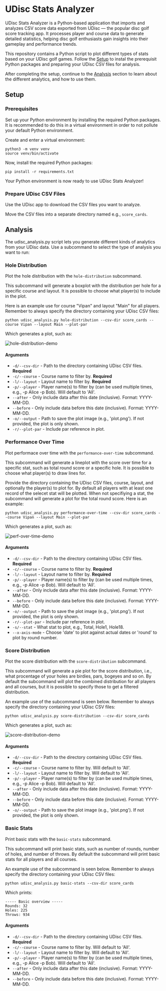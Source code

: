 # UDisc Stats Analyzer

UDisc Stats Analyzer is a Python-based application that imports and analyzes CSV
score data exported from UDisc — the popular disc golf score tracking app. It
processes player and course data to generate detailed statistics, helping disc
golf enthusiasts gain insights into their gameplay and performance trends.

This repository contains a Python script to plot different types of stats based
on your UDisc golf games. Follow the [Setup](#setup) to instal the prerequisit
Python packages and preparing your UDisc CSV files for analysis.

After completing the setup, continue to the [Analysis](#analysis) section to
learn about the different analytics, and how to use them.

## Setup

### Prerequisites

Set up your Python environment by installing the required Python packages. It is
recommended to do this in a virtual environment in order to not pollute your
default Python environment.

Create and enter a virtual environment:

```
python3 -m venv venv
source venv/bin/activate
```

Now, install the required Python packages:

```
pip install -r requirements.txt
```

Your Python environment is now ready to use UDisc Stats Analyzer!

### Prepare UDisc CSV Files

Use the UDisc app to download the CSV files you want to analyze.

Move the CSV files into a separate directory named e.g., `score_cards`.

## Analysis

The udisc_analysis.py script lets you generate different kinds of analytics from
your UDisc data. Use a subcommand to select the type of analysis you want to
run:

### Hole Distribution

Plot the hole distribution with the `hole-distribution` subcommand.

This subcommand will generate a boxplot with the distribution per hole for a
specific course and layout. It is possible to choose what player(s) to include
in the plot.

Here is an example use for course "Vipan" and layout "Main" for all players.
Remember to always specify the directory containing your UDisc CSV files:

```
python udisc_analysis.py hole-distribution --csv-dir score_cards --course Vipan --layout Main --plot-par
```

Which generates a plot, such as:

![hole-distribution-demo](docs/hole-distribution-demo.png)

#### Arguments

- `-d/--csv-dir` - Path to the directory containing UDisc CSV files.
  **Required**
- `-c/--course` - Course name to filter by. **Required**
- `-l/--layout` - Layout name to filter by. **Required**
- `-p/--player` - Player name(s) to filter by (can be used multiple times,
  e.g., -p Alice -p Bob). Will default to 'All'.
- `--after` - Only include data after this date (inclusive). Format: YYYY-MM-DD.
- `--before` - Only include data before this date (inclusive). Format:
  YYYY-MM-DD.
- `-o/--output` - Path to save the plot image (e.g., 'plot.png'). If not
  provided, the plot is only shown.
- `-r/--plot-par` - Include par reference in plot.

### Performance Over Time

Plot performace over time with the `performance-over-time` subcommand.

This subcommand will generate a lineplot with the score over time for a specific
stat, such as total round score or a specific hole. It is possible to choose
what player(s) to draw lines for.

Provide the directory containing the UDisc CSV files, course, layout, and
optionally the player(s) to plot for. By default all players with at least one
record of the selecet stat will be plotted. When not specifiying a stat, the
subcommand will generate a plot for the total round score. Here is an example:

```
python udisc_analysis.py performance-over-time --csv-dir score_cards --course Vipan --layout Main --plot-par
```

Which generates a plot, such as:

![perf-over-time-demo](docs/perf-over-time-demo.png)

#### Arguments

- `-d/--csv-dir` - Path to the directory containing UDisc CSV files.
  **Required**
- `-c/--course` - Course name to filter by. **Required**
- `-l/--layout` - Layout name to filter by. **Required**
- `-p/--player` - Player name(s) to filter by (can be used multiple times,
  e.g., -p Alice -p Bob). Will default to 'All'.
- `--after` - Only include data after this date (inclusive). Format: YYYY-MM-DD.
- `--before` - Only include data before this date (inclusive). Format:
  YYYY-MM-DD.
- `-o/--output` - Path to save the plot image (e.g., 'plot.png'). If not
  provided, the plot is only shown.
- `-r/--plot-par` - Include par reference in plot.
- `-s/--stat` - What stat to plot, e.g., Total, Hole1, Hole18.
- `--x-axis-mode` - Choose 'date' to plot against actual dates or 'round' to
  plot by round number.

### Score Distribution

Plot the score distribution with the `score-distribution` subcommand.

This subcommand will generate a pie plot for the score distribution, i.e., what
procentage of your holes are birdies, pars, bogeyes and so on. By default the
subcommand will plot the combined distribution for all players and all courses,
but it is possible to specify those to get a filtered distribution.

An example use of the subcommand is seen below. Remember to always specify the
directory containing your UDisc CSV files:

```
python udisc_analysis.py score-distribution --csv-dir score_cards
```

Which generates a plot, such as:

![score-distribution-demo](docs/score-distribution-demo.png)

#### Arguments

- `-d/--csv-dir` - Path to the directory containing UDisc CSV files.
  **Required**
- `-c/--course` - Course name to filter by. Will default to 'All'.
- `-l/--layout` - Layout name to filter by. Will default to 'All'.
- `-p/--player` - Player name(s) to filter by (can be used multiple times,
  e.g., -p Alice -p Bob). Will default to 'All'.
- `--after` - Only include data after this date (inclusive). Format: YYYY-MM-DD.
- `--before` - Only include data before this date (inclusive). Format:
  YYYY-MM-DD.
- `-o/--output` - Path to save the plot image (e.g., 'plot.png'). If not
  provided, the plot is only shown.

### Basic Stats

Print basic stats with the `basic-stats` subcommand.

This subcommand will print basic stats, such as number of rounds, number of
holes, and number of throws. By default the subcommand will print basic stats
for all players and all courses.

An example use of the subcommand is seen below. Remember to always specify the
directory containing your UDisc CSV files:

```
python udisc_analysis.py basic-stats --csv-dir score_cards
```

Which prints:

```
----- Basic overview -----
Rounds: 32
Holes: 225
Throws: 934
```

#### Arguments

- `-d/--csv-dir` - Path to the directory containing UDisc CSV files.
  **Required**
- `-c/--course` - Course name to filter by. Will default to 'All'.
- `-l/--layout` - Layout name to filter by. Will default to 'All'.
- `-p/--player` - Player name(s) to filter by (can be used multiple times,
  e.g., -p Alice -p Bob). Will default to 'All'.
- `--after` - Only include data after this date (inclusive). Format: YYYY-MM-DD.
- `--before` - Only include data before this date (inclusive). Format:
  YYYY-MM-DD.

